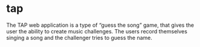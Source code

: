 # tap
The TAP web application is a type of “guess the song” game, that gives the user the ability to create music challenges. The users record themselves singing a song and the challenger tries to guess the name. 

